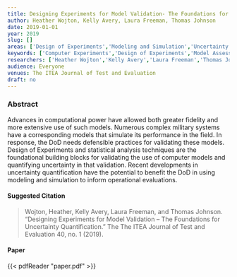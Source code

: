 ```yaml
---
title: Designing Experiments for Model Validation- The Foundations for Uncertainty Quantification
author: Heather Wojton, Kelly Avery, Laura Freeman, Thomas Johnson
date: 2019-01-01
year: 2019
slug: []
areas: ['Design of Experiments','Modeling and Simulation','Uncertainty Quantification']
keywords: ['Computer Experiments','Design of Experiments','Model Assessment and Validation','Uncertainty Quantification']
researchers: ['Heather Wojton','Kelly Avery','Laura Freeman','Thomas Johnson']
audience: Everyone
venues: The ITEA Journal of Test and Evaluation
draft: no
---
```




### Abstract
Advances in computational power have allowed both greater fidelity and more extensive use of such models. Numerous complex military systems have a corresponding models that simulate its performance in the field. In response, the DoD needs defensible practices for validating these models. Design of Experiments and statistical analysis techniques are the foundational building blocks for validating the use of computer models and quantifying uncertainty in that validation. Recent developments in uncertainty quantification have the potential to benefit the DoD in using modeling and simulation to inform operational evaluations.

#### Suggested Citation
> Wojton, Heather, Kelly Avery, Laura Freeman, and Thomas Johnson. “Designing Experiments for Model Validation – The Foundations for Uncertainty Quantification.” The The ITEA Journal of Test and Evaluation 40, no. 1 (2019).



#### Paper 
 {{< pdfReader "paper.pdf" >}}


